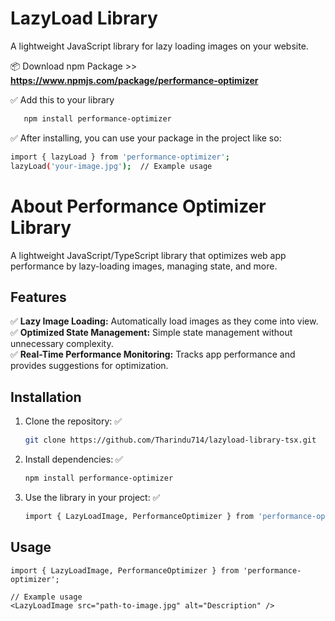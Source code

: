 # LazyLoad Library

A lightweight JavaScript library for lazy loading images on your website.

 📦  Download npm Package >> **https://www.npmjs.com/package/performance-optimizer**

✅ Add this to your library 
```bash
   npm install performance-optimizer
```
✅ After installing, you can use your package in the project like so:
```bash
import { lazyLoad } from 'performance-optimizer';
lazyLoad('your-image.jpg');  // Example usage
```

# About Performance Optimizer Library

A lightweight JavaScript/TypeScript library that optimizes web app performance by lazy-loading images, managing state, and more.

## Features

✅ **Lazy Image Loading:** Automatically load images as they come into view.
</br>
✅ **Optimized State Management:** Simple state management without unnecessary complexity.
</br>
✅ **Real-Time Performance Monitoring:** Tracks app performance and provides suggestions for optimization.

## Installation

1. Clone the repository: ✅
   ```bash
   git clone https://github.com/Tharindu714/lazyload-library-tsx.git

2. Install dependencies: ✅
   ```bash
   npm install performance-optimizer

3. Use the library in your project: ✅
   ```bash
   import { LazyLoadImage, PerformanceOptimizer } from 'performance-optimizer';

## Usage
```tsx
import { LazyLoadImage, PerformanceOptimizer } from 'performance-optimizer';

// Example usage
<LazyLoadImage src="path-to-image.jpg" alt="Description" />
```
